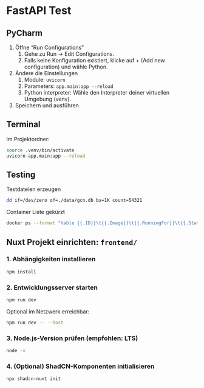 # FastAPI Test

## PyCharm

1. Öffne “Run Configurations”
   1. Gehe zu Run → Edit Configurations.
   1. Falls keine Konfiguration existiert, klicke auf + (Add new configuration) und wähle Python. 
1. Ändere die Einstellungen
   1. Module: `uvicorn`
   2. Parameters: `app.main:app --reload`
   3. Python interpreter: Wähle den Interpreter deiner virtuellen Umgebung (venv).
1. Speichern und ausführen

## Terminal

Im Projektordner:

```zsh
source .venv/bin/activate
uvicorn app.main:app --reload
```

## Testing

Testdateien erzeugen

```zsh
dd if=/dev/zero of=./data/gcn.db bs=1K count=54321
```

Container Liste gekürzt

```zsh
docker ps --format "table {{.ID}}\t{{.Image}}\t{{.RunningFor}}\t{{.Status}}\t{{.Names}}"
```

## Nuxt Projekt einrichten: `frontend/`

### 1. Abhängigkeiten installieren

```bash
npm install
```

### 2. Entwicklungsserver starten

```bash
npm run dev
```

Optional im Netzwerk erreichbar:

```bash
npm run dev -- --host
```

### 3. Node.js-Version prüfen (empfohlen: LTS)

```bash
node -v
```

### 4. (Optional) ShadCN-Komponenten initialisieren

```bash
npx shadcn-nuxt init
```
